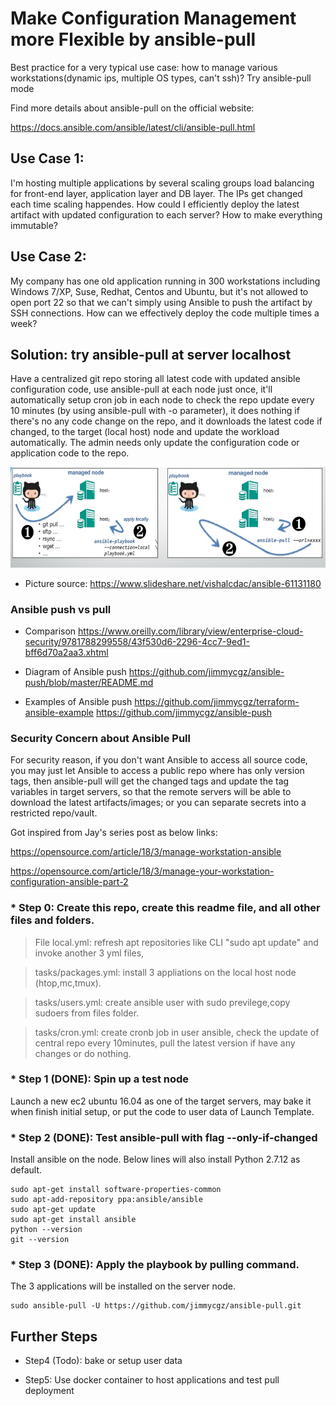 # Make Configuration Management more Flexible by ansible-pull 
Best practice for a very typical use case: how to manage various workstations(dynamic ips, multiple OS types, can't ssh)? Try ansible-pull mode

Find more details about ansible-pull on the official website:

https://docs.ansible.com/ansible/latest/cli/ansible-pull.html

## Use Case 1:

I'm hosting multiple applications by several scaling groups load balancing for front-end layer, application layer and DB layer. The IPs get changed each time scaling happendes. How could I efficiently deploy the latest artifact with updated configuration to each server? How to make everything immutable?

## Use Case 2:

My company has one old application running in 300 workstations including Windows 7/XP, Suse, Redhat, Centos and Ubuntu, but it's not allowed to open port 22 so that we can't simply using Ansible to push the artifact by SSH connections. How can we effectively deploy the code multiple times a week?

## Solution: try ansible-pull at server localhost
Have a centralized git repo storing all latest code with updated ansible configuration code, use ansible-pull at each node just once, it'll automatically setup cron job in each node to check the repo update every 10 minutes (by using ansible-pull with -o parameter), it does nothing if there's no any code change on the repo, and it downloads the latest code if changed, to the target (local host) node and update the workload automatically. The admin needs only update the configuration code or application code to the repo.

![Diagram1](https://github.com/jimmycgz/ansible-pull/blob/master/ansible-pull.png)
 * Picture source: https://www.slideshare.net/vishalcdac/ansible-61131180

### Ansible push vs pull
* Comparison 
https://www.oreilly.com/library/view/enterprise-cloud-security/9781788299558/43f530d6-2296-4cc7-9ed1-bff6d70a2aa3.xhtml

* Diagram of Ansible push
https://github.com/jimmycgz/ansible-push/blob/master/README.md

* Examples of Ansible push
https://github.com/jimmycgz/terraform-ansible-example
https://github.com/jimmycgz/ansible-push

### Security Concern about Ansible Pull
For security reason, if you don't want Ansible to access all source code, you may just let Ansible to access a public repo where has only version tags, then ansible-pull will get the changed tags and update the tag variables in target servers, so that the remote servers will be able to download the latest artifacts/images; or you can separate secrets into a restricted repo/vault.

Got inspired from Jay's series post as below links:

https://opensource.com/article/18/3/manage-workstation-ansible

https://opensource.com/article/18/3/manage-your-workstation-configuration-ansible-part-2

### * Step 0: Create this repo, create this readme file, and all other files and folders.

> File local.yml: refresh apt repositories like CLI "sudo apt update" and invoke another 3 yml files, 

> tasks/packages.yml: install 3 appliations on the local host node (htop,mc,tmux).

> tasks/users.yml: create ansible user with sudo previlege,copy sudoers from files folder.

> tasks/cron.yml: create cronb job in user ansible, check the update of central repo every 10minutes, pull the latest version if have any changes or do nothing.


### * Step 1 (DONE): Spin up a test node
Launch a new ec2 ubuntu 16.04 as one of the target servers, may bake it when finish initial setup, or put the code to user data of Launch Template.

### * Step 2 (DONE): Test ansible-pull with flag --only-if-changed 
Install ansible on the node. Below lines will also install Python 2.7.12 as default.

```
sudo apt-get install software-properties-common
sudo apt-add-repository ppa:ansible/ansible
sudo apt-get update
sudo apt-get install ansible
python --version
git --version
```

### * Step 3 (DONE): Apply the playbook by pulling command. 
The 3 applications will be installed on the server node.

```
sudo ansible-pull -U https://github.com/jimmycgz/ansible-pull.git
```

## Further Steps

* Step4 (Todo): bake or setup user data

* Step5: Use docker container to host applications and test pull deployment

